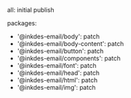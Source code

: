 all: initial publish

packages:
  - '@inkdes-email/body': patch
  - '@inkdes-email/body-content': patch
  - '@inkdes-email/button': patch
  - '@inkdes-email/components': patch
  - '@inkdes-email/font': patch
  - '@inkdes-email/head': patch
  - '@inkdes-email/html': patch
  - '@inkdes-email/img': patch
